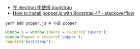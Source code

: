 - [在 electron 中使用 bootstrap](https://github.com/nonelittlesong/bootstrap-example)  
- [How to install popper.js with Bootstrap 4? - stackoverflow](https://stackoverflow.com/questions/47039812/how-to-install-popper-js-with-bootstrap-4?r=SearchResults)  

```
yarn add popper.js # 不是 popper
```

```js
window.$ = window.jQuery = require('jquery');
window.Popper = require('popper');
require('bootstrap');
```
